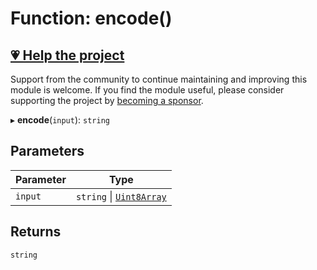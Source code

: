 # Function: encode()

## [💗 Help the project](https://github.com/sponsors/panva)

Support from the community to continue maintaining and improving this module is welcome. If you find the module useful, please consider supporting the project by [becoming a sponsor](https://github.com/sponsors/panva).

▸ **encode**(`input`): `string`

## Parameters

| Parameter | Type |
| ------ | ------ |
| `input` | `string` \| [`Uint8Array`](https://developer.mozilla.org/docs/Web/JavaScript/Reference/Global_Objects/Uint8Array) |

## Returns

`string`
